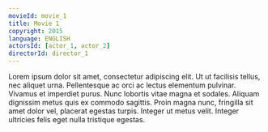 ```yaml
---
movieId: movie_1
title: Movie 1
copyright: 2015
language: ENGLISH
actorsId: [actor_1, actor_2]
directorId: director_1
---
```


Lorem ipsum dolor sit amet, consectetur adipiscing elit. Ut ut facilisis tellus, nec aliquet urna. Pellentesque ac orci ac lectus elementum pulvinar. Vivamus et imperdiet purus. Nunc lobortis vitae magna et sodales. Aliquam dignissim metus quis ex commodo sagittis. Proin magna nunc, fringilla sit amet dolor vel, placerat egestas turpis. Integer ut metus velit. Integer ultricies felis eget nulla tristique egestas.